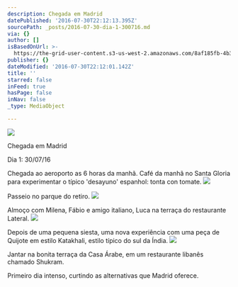 ```yaml
---
description: Chegada em Madrid
datePublished: '2016-07-30T22:12:13.395Z'
sourcePath: _posts/2016-07-30-dia-1-300716.md
via: {}
author: []
isBasedOnUrl: >-
  https://the-grid-user-content.s3-us-west-2.amazonaws.com/8af185fb-4b3f-4c2a-a572-62a7134ee143.jpg
publisher: {}
dateModified: '2016-07-30T22:12:01.142Z'
title: ''
starred: false
inFeed: true
hasPage: false
inNav: false
_type: MediaObject

---
```

![](https://the-grid-user-content.s3-us-west-2.amazonaws.com/8af185fb-4b3f-4c2a-a572-62a7134ee143.jpg)

Chegada em Madrid

Dia 1: 30/07/16

Chegada ao aeroporto as 6 horas da manhã. Café da manhã no Santa Gloria para experimentar o típico 'desayuno' espanhol: tonta con tomate.
![](https://the-grid-user-content.s3-us-west-2.amazonaws.com/dfa8c991-5f61-4d41-98a7-8b74554f8e44.jpg)

Passeio no parque do retiro. ![](https://the-grid-user-content.s3-us-west-2.amazonaws.com/1899c340-d72b-417d-afd2-2ca7572088ca.jpg)

Almoço com Milena, Fábio e amigo italiano, Luca na terraça do restaurante Lateral.
![](https://the-grid-user-content.s3-us-west-2.amazonaws.com/2e39fcf0-7aea-448e-b2d7-694bd225d310.jpg)

Depois de uma pequena siesta, uma nova experiência com uma peça de Quijote em estilo Katakhali, estilo típico do sul da Índia. ![](https://s3-us-west-2.amazonaws.com/the-grid-img/p/ba59422a583060f61f5aed6461380470c99fbb1d.jpg)

Jantar na bonita terraça da Casa Árabe, em um restaurante libanês chamado Shukram.

Primeiro dia intenso, curtindo as alternativas que Madrid oferece.